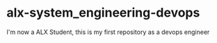 # alx-system_engineering-devops
I'm now a ALX Student, this is my first repository as a devops engineer
